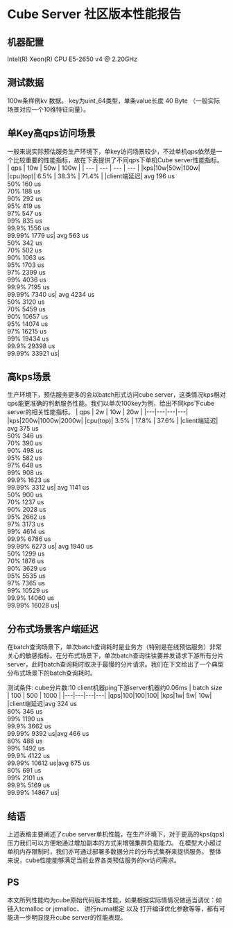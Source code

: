 # Cube Server 社区版本性能报告
## 机器配置
Intel(R) Xeon(R) CPU E5-2650 v4 @ 2.20GHz

## 测试数据
100w条样例kv 数据。 key为uint_64类型，单条value长度 40 Byte （一般实际场景对应一个10维特征向量）。

## 单Key高qps访问场景
一般来说实际预估服务生产环境下，单key访问场景较少，不过单机qps依然是一个比较重要的性能指标，故在下表提供了不同qps下单机Cube server性能指标。
| qps | 10w | 50w | 100w | 
| --- | --- | --- | --- |
|kps|10w|50w|100w|
|cpu(top)| 6.5% | 38.3% | 71.4% | 
|client端延迟|  avg            196 us<br>50%            160 us<br>70%            188 us<br>90%            292 us<br>95%            419 us<br>97%            547 us<br>99%            835 us<br>99.9%         1556 us<br>99.99%        1779 us|  avg            563 us<br>50%            342 us<br>70%            502 us<br>90%           1063 us<br>95%           1703 us<br>97%           2399 us<br> 99%           4036 us<br>99.9%         7195 us<br>99.99%        7340 us|    avg           4234 us<br>50%           3120 us<br>70%           5459 us<br>90%          10657 us<br>95%          14074 us<br>97%          16215 us<br> 99%          19434 us<br>99.9%        29398 us<br>99.99%       33921 us|

## 高kps场景
生产环境下，预估服务更多的会以batch形式访问cube server，这类情况kps相对qps能更准确的判断服务性能。我们以单次100key为例，给出不同kps下cube server的相关性能指标。
| qps | 2w | 10w | 20w | 
|---|---|---|---|
|kps|200w|1000w|2000w|
|cpu(top)| 3.5% | 17.8% | 37.6% | 
|client端延迟|  avg            375 us<br>50%            346 us<br>70%            390 us<br>90%            498 us<br>95%            582 us<br>97%            648 us<br>99%            908 us<br>99.9%         1623 us<br>99.99%        3312 us|  avg           1141 us<br>50%            900 us<br>70%           1237 us<br>90%           2028 us<br>95%           2662 us<br>97%           3173 us<br>99%           4614 us<br> 99.9%         6786 us<br>99.99%        6273 us|    avg           1940 us<br>50%           1299 us<br>70%           1876 us<br>90%           3629 us<br>95%           5535 us<br>97%           7365 us<br>99%          10529 us<br>99.9%        14060 us<br>99.99%       16028 us|

## 分布式场景客户端延迟
在batch查询场景下，单次batch查询耗时是业务方（特别是在线预估服务）非常关心的敏感指标。在分布式场景下，单次batch查询往往要并发请求下游所有分片server，此时batch查询耗时取决于最慢的分片请求。我们在下文给出了一个典型分布式场景下的batch查询耗时。

测试条件:
cube分片数:10 
client机器ping下游server机器约0.06ms
| batch size | 100 | 500 | 1000 | 
|---|---|---|---|
|qps|100|100|100|
|kps|1w| 5w| 10w|
|client端延迟|avg            324 us<br>80%            346 us<br>99%            1190 us<br>99.9%            3662 us<br>99.99%            9392 us|avg            466 us<br>80%            488 us<br>99%            1492 us<br>99.9%            4122 us<br>99.99%            10612 us|avg            675 us<br>80%            691 us<br>99%            2101 us<br>99.9%            5169 us<br>99.99%            14867 us|

## 结语
上述表格主要阐述了cube server单机性能，在生产环境下，对于更高的kps(qps)压力我们可以方便地通过增加副本的方式来增强集群负载能力。 在模型大小超过单机内存限制时，我们亦可通过部署多数据分片的分布式集群来提供服务。
整体来说，cube性能能够满足当前业界各类预估服务的kv访问需求。

## PS
本文所列性能均为cube原始代码版本性能，如果根据实际情情况做适当调优：如链入tcmalloc or jemalloc、 进行numa绑定 以及 打开编译优化参数等等，都有可能进一步明显提升cube server的性能表现。
